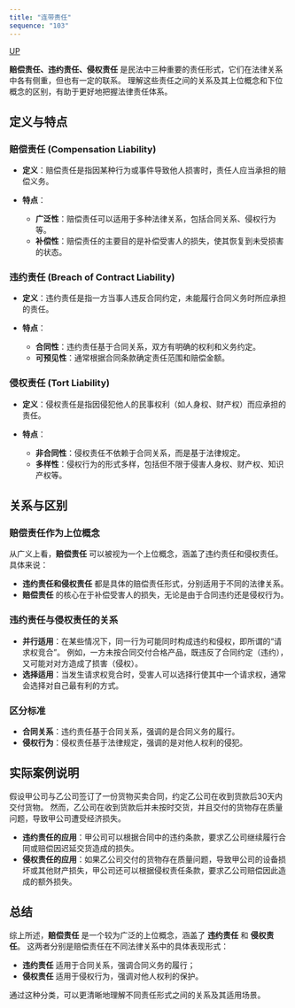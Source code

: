 ```yaml
---
title: "连带责任"
sequence: "103"
---
```


[UP](/law/civil-law-index.html)

**赔偿责任、违约责任、侵权责任** 是民法中三种重要的责任形式，它们在法律关系中各有侧重，但也有一定的联系。
理解这些责任之间的关系及其上位概念和下位概念的区别，有助于更好地把握法律责任体系。

## **定义与特点**

### **赔偿责任 (Compensation Liability)**

- **定义**：赔偿责任是指因某种行为或事件导致他人损害时，责任人应当承担的赔偿义务。

- **特点**：
    - **广泛性**：赔偿责任可以适用于多种法律关系，包括合同关系、侵权行为等。
    - **补偿性**：赔偿责任的主要目的是补偿受害人的损失，使其恢复到未受损害的状态。

### **违约责任 (Breach of Contract Liability)**

- **定义**：违约责任是指一方当事人违反合同约定，未能履行合同义务时所应承担的责任。

- **特点**：
    - **合同性**：违约责任基于合同关系，双方有明确的权利和义务约定。
    - **可预见性**：通常根据合同条款确定责任范围和赔偿金额。

### **侵权责任 (Tort Liability)**

- **定义**：侵权责任是指因侵犯他人的民事权利（如人身权、财产权）而应承担的责任。

- **特点**：
    - **非合同性**：侵权责任不依赖于合同关系，而是基于法律规定。
    - **多样性**：侵权行为的形式多样，包括但不限于侵害人身权、财产权、知识产权等。

## **关系与区别**

### **赔偿责任作为上位概念**

从广义上看，**赔偿责任** 可以被视为一个上位概念，涵盖了违约责任和侵权责任。具体来说：

- **违约责任和侵权责任** 都是具体的赔偿责任形式，分别适用于不同的法律关系。
- **赔偿责任** 的核心在于补偿受害人的损失，无论是由于合同违约还是侵权行为。

### **违约责任与侵权责任的关系**

- **并行适用**：在某些情况下，同一行为可能同时构成违约和侵权，即所谓的“请求权竞合”。
  例如，一方未按合同交付合格产品，既违反了合同约定（违约），又可能对对方造成了损害（侵权）。
- **选择适用**：当发生请求权竞合时，受害人可以选择行使其中一个请求权，通常会选择对自己最有利的方式。

### **区分标准**

- **合同关系**：违约责任基于合同关系，强调的是合同义务的履行。
- **侵权行为**：侵权责任基于法律规定，强调的是对他人权利的侵犯。

## **实际案例说明**

假设甲公司与乙公司签订了一份货物买卖合同，约定乙公司在收到货款后30天内交付货物。
然而，乙公司在收到货款后并未按时交货，并且交付的货物存在质量问题，导致甲公司遭受经济损失。

- **违约责任的应用**：甲公司可以根据合同中的违约条款，要求乙公司继续履行合同或赔偿因迟延交货造成的损失。
- **侵权责任的应用**：如果乙公司交付的货物存在质量问题，导致甲公司的设备损坏或其他财产损失，甲公司还可以根据侵权责任条款，要求乙公司赔偿因此造成的额外损失。

## **总结**

综上所述，**赔偿责任** 是一个较为广泛的上位概念，涵盖了 **违约责任** 和 **侵权责任**。
这两者分别是赔偿责任在不同法律关系中的具体表现形式：

- **违约责任** 适用于合同关系，强调合同义务的履行；
- **侵权责任** 适用于侵权行为，强调对他人权利的保护。

通过这种分类，可以更清晰地理解不同责任形式之间的关系及其适用场景。
